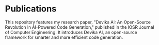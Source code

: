 # Publications
This repository features my research paper, "Devika AI: An Open-Source Revolution In AI-Powered Code Generation," published in the IOSR Journal of Computer Engineering. It introduces Devika AI, an open-source framework for smarter and more efficient code generation.
